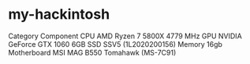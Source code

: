 # my-hackintosh
Category	Component
CPU  AMD Ryzen 7 5800X 4779 MHz
GPU  NVIDIA GeForce GTX 1060 6GB
SSD  SSV5 (1L2020200156)
Memory	16gb
Motherboard  MSI MAG B550 Tomahawk (MS-7C91)
